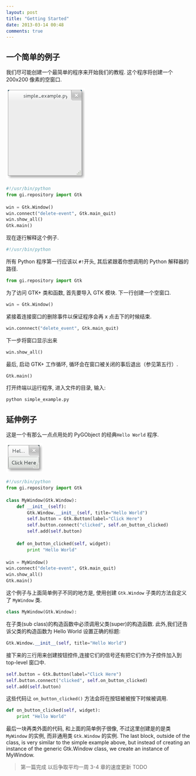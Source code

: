 ```yaml
---
layout: post
title: "Getting Started"
date: 2013-03-14 00:48
comments: true
---
```


## 一个简单的例子

我们尽可能创建一个最简单的程序来开始我们的教程. 这个程序将创建一个 200x200 像素的空窗口.

!["simple examle"](/image/python-gtk-3-tutorial/simple_example.png)

``` python
#!/usr/bin/python
from gi.repository import Gtk

win = Gtk.Window()
win.connect("delete-event", Gtk.main_quit)
win.show_all()
Gtk.main()
```

现在逐行解释这个例子.

``` python
#!/usr/bin/python
```
所有 Python 程序第一行应该以 `#!`开头, 其后紧跟着你想调用的 Python 解释器的路径.
``` python
from gi.repository import Gtk
```
为了访问 GTK+ 类和函数, 首先要导入 GTK 模块.  下一行创建一个空窗口.
``` python
win = Gtk.Window()
```
紧接着连接窗口的删除事件以保证程序会再 x 点击下的时候结束.
``` python
win.connnect("delete_event", Gtk.main_quit)
```
下一步将窗口显示出来
``` python
win.show_all()
```
最后, 启动 GTK+ 工作循环, 循环会在窗口被关闭的事后退出（参见第五行）.
``` python
Gtk.main()
```
打开终端以运行程序, 进入文件的目录, 输入:
``` sh
python simple_example.py
```

## 延伸例子
这是一个有那么一点点用处的 PyGObject 的经典`Hello World` 程序.

!["Extended Example"](/image/python-gtk-3-tutorial/extended_example.png)

``` python
#!/usr/bin/python
from gi.repository import Gtk

class MyWindow(Gtk.Window):
    def __init__(self):
        Gtk.Window.__init__(self, title="Hello World")
        self.button = Gtk.Button(label="Click Here")
        self.button.connect("clicked", self.on_button_clicked)
        self.add(self.button)

    def on_button_clicked(self, widget):
        print "Hello World"

win = MyWindow()
win.connect("delete-event", Gtk.main_quit)
win.show_all()
Gtk.main()
```

这个例子与上面简单例子不同的地方是, 使用创建 `Gtk.Window` 子类的方法自定义了 `MyWindow` 类.
``` python
class MyWindow(Gtk.Window):
```

在子类(sub class)的构造函数中必须调用父类(super)的构造函数. 此外,我们还告诉父类的构造函数为 Hello World 设置正确的标题:
``` python
Gtk.Window.__init__(self, title="Hello World")
```

接下来的三行用来创建按钮控件,连接它们的信号还有把它们作为子控件加入到 top-level 窗口中.
``` python
self.button = Gtk.Button(label="Click Here")
self.button.connect("clicked", self.on_button_clicked)
self.add(self.button)
```

这些代码让 `on_button_clicked()` 方法会将在按钮被被按下时候被调用.
``` python
def on_button_clicked(self, widget):
    print "Hello World"
```

最后一块再类外面的代码, 和上面的简单例子很像, 不过这里创建是的是类 `MyWindow` 的实例, 而非通用类 `Gtk.Window` 的实例.
The last block, outside of the class, is very similar to the simple example above, but instead of creating an instance of the generic Gtk.Window class, we create an instance of MyWindow.

> 第一篇完成 以后争取平均一周 3-4 章的速度更新
> TODO
